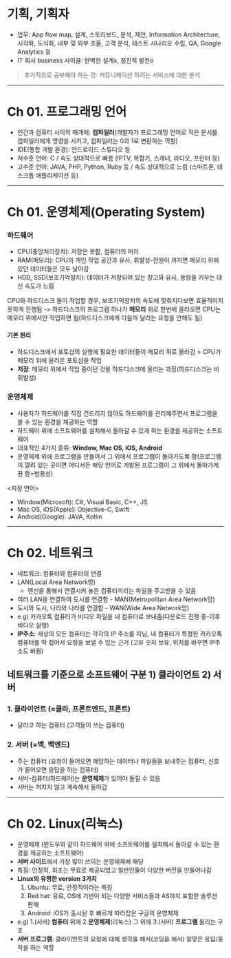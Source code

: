 # 기획, 기획자
- 업무: App flow map, 설계, 스토리보드, 분석, 제안, Information Architecture, 시각화, 도식화, 내부 및 외부 조율, 고객 분석, 테스트 시나리오 수립, QA, Google Analytics 등
- IT 회사 business 사이클: 완벽한 설계x, 점진적 발전o

>추가적으로 공부해야 하는 것:
커뮤니케이션 하려는 서비스에 대한 분석

---
# Ch 01. 프로그래밍 언어
- 인간과 컴퓨터 사이의 매개체: **컴파일러**(개발자가 프로그래밍 언어로 적은 문서를 컴파일러에게 명령을 시키고, 컴파일러는 0과 1로 변환하는 역할)
- IDE(통합 개발 환경): 안드로이드 스튜디오 등
- 저수준 언어: C / 속도 상대적으로 빠름 (IPTV, 복합기, 스캐너, 라디오, 프린터 등)
- 고수준 언어: JAVA, PHP, Python, Ruby 등 / 속도 상대적으로 느림 (스마트폰, 데스크톱 애플리케이션 등)
---
# Ch 01. 운영체제(Operating System)
### 하드웨어
- CPU(중앙처리장치): 저장은 못함, 컴퓨터의 머리
- RAM(메모리): CPU의 개인 작업 공간과 유사, 휘발성-전원이 꺼지면 메모리 위에 있던 데이터들은 모두 날아감
- HDD, SSD(보조기억장치): 데이터가 저장되어 있는 창고와 유사, 용랑을 키우는 대신 속도가 느림 

CPU와 하드디스크 둘이 작업할 경우, 보조기억장치의 속도에 맞춰지다보면 효율적이지 못하게 진행됨
-> 하드디스크의 프로그램 하나가 **메모리** 위로 한번에 올라오면 CPU는 메모리 위에서만 작업하면 됨(하드디스크에게 다음꺼 달라는 요청을 안해도 됨)

#### 기본 원리
- 하드디스크에서 포토샵의 실행에 필요한 데이터들이 메모리 위로 올라감 > CPU가 메모리 위에 올라온 포토샵을 작업
- **저장**: 메모리 위에서 작업 중이던 것을 하드디스크에 올리는 과정(하드디스크는 비휘발성)

### 운영체제
- 사용자가 하드웨어를 직접 건드리지 않아도 하드웨어를 관리해주면서 프로그램을 쓸 수 있는 환경을 제공하는 역할
- 하드웨어 위에 소프트웨어를 설치해서 돌아갈 수 있게 하는 환경을 제공하는 소프트웨어
- 대표적인 4가지 종류: **Window, Mac OS, iOS, Android** </br>
- 운영체제 위에 프로그램을 만들어서 그 위에서 프로그램이 돌아가도록 함(프로그램이 깔려 있는 곳이면 어디서든 해당 언어로 개발된 프로그램이 그 위에서 돌아가게끔 함=범용성)

<지정 언어>
- Window(Microsoft): C#, Visual Basic, C++, JS
- Mac OS, iOS(Apple): Objective-C, Swift 
- Android(Google): JAVA, Kotlin
---
# Ch 02. 네트워크
- 네트워크: 컴퓨터와 컴퓨터의 연결
- LAN(Local Area Network망)
  - 랜선을 통해서 연결시켜 놓은 컴퓨터끼리는 파일을 주고받을 수 있음
- 여러 LAN을 연결하여 도시를 연결함 - MAN(Metropolitan Area Network망)
- 도시와 도시, 나라와 나라를 연결함 - WAN(Wide Area Network망)
- e.g) 카카오톡 컴퓨터가 비디오 파일을 내 컴퓨터로 보내줌(다운로드 진행 중-이후 비디오 실행)
- **IP주소**: 세상의 모든 컴퓨터는 각각의 IP 주소를 지님, 내 컴퓨터가 특정한 카카오톡 컴퓨터를 딱 집어서 요청을 보낼 수 있는 근거 (고유 숫자 보유, 위치를 바꾸면 IP주소도 바뀜)

## 네트워크를 기준으로 소프트웨어 구분 1) 클라이언트 2) 서버

### 1. 클라이언트 (=클라, 프론트엔드, 프론트)
- 달라고 하는 컴퓨터 (고객들이 쓰는 컴퓨터)

### 2. 서버 (=백, 백엔드)
- 주는 컴퓨터 (요청이 들어오면 해당하는 데이터나 파일들을 보내주는 컴퓨터, 신호가 들어오면 응답을 하는 컴퓨터)
- 서버-컴퓨터(하드웨어)는 **운영체제**가 있어야 돌릴 수 있음
- 서버는 꺼지지 않고 계속해서 돌아감
---
# Ch 02. Linux(리눅스)
- 운영체제 (윈도우와 같이 하드웨어 위에 소프트웨어를 설치해서 돌아갈 수 있는 환경을 제공하는 소프트웨어)
- **서버 사이드**에서 가장 많이 쓰이는 운영체제에 해당
- 특징: 안정적, 최초는 무료로 제공되었고 일반인들이 다양한 버전을 만들어나감
- **Linux의 유명한 version 3가지**
  1) Ubuntu: 무료, 안정적이라는 특징
  2) Red hat: 유료, OS에 기반이 되는 다양한 서비스들과 AS까지 포함한 솔루션 판매
  3) Android: iOS가 출시된 후 빠르게 따라잡은 구글의 운영체제
- e.g) 1.(서버) **컴퓨터** 위에 2.**운영체제**(리눅스) 그 위에 3.(서버) **프로그램** 돌리는 구조
- **서버 프로그램**: 클라이언트의 요청에 대해 생각을 해서(코딩을 해서) 알맞은 응답/동작을 하는 역할
